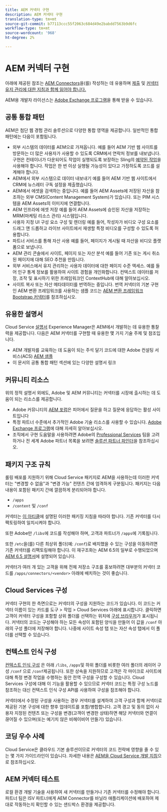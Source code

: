 ```yaml
---
title: AEM 커넥터 구현
description: AEM 커넥터 구현
translation-type: tm+mt
source-git-commit: b77113ccc55f2063c684d49e2babdd7563b9d6fc
workflow-type: tm+mt
source-wordcount: '968'
ht-degree: 2%

---
```



AEM 커넥터 구현
=============================

아래에 제공된 참조는 [AEM Connectors](https://www.adobe.io/apis/experiencecloud/aem/aemconnectors.html)을(를) 작성하는 데 유용하며 [제출](submit.md) 및 [커넥터 유지 관리에 대한 지침과 함께 읽어야 합니다.](maintain.md)

AEM용 개발자 라이선스는 [Adobe Exchange 프로그램](https://partners.adobe.com/exchangeprogram/experiencecloud)을 통해 받을 수 있습니다.

공통 통합 패턴
---------------------------

AEM은 첨단 웹 경험 관리 솔루션으로 다양한 통합 영역을 제공합니다. 일반적인 통합 패턴에는 다음이 포함됩니다.

* 외부 시스템의 데이터를 AEM으로 가져옵니다. 예를 들어 AEM 기반 웹 사이트를 방문하는 더 많은 사용자가 사용할 수 있도록 CRM에서 연락처 정보를 내보냅니다.  구현은 컨테이너가 다운되어도 작업이 실행되도록 보장하는 Sling의 [예약된 작업](https://sling.apache.org/documentation/bundles/apache-sling-eventing-and-job-handling.html#scheduled-jobs)을 사용해야 합니다. 작업은 한 번 이상 실행될 가능성이 있다고 가정하도록 코드를 설계해야 합니다.
* AEM에서 외부 시스템으로 데이터 내보내기 예를 들어 AEM 기반 웹 사이트에서 CRM에 뉴스레터 구독 설정을 제출했습니다.
* AEM에서 에셋을 검색하는 중입니다. 예를 들어 AEM Assets에 저장된 자산을 참조하는 외부 CMS(Content Management System)가 있습니다. 또는 PIM 시스템을 AEM Assets의 이미지에 연결합니다.
* AEM 인프라에 에셋 저장 예를 들어 AEM Assets에 승인된 자산을 저장하는 MRM(마케팅 리소스 관리) 시스템입니다.
* 사용자 지정 UI 구성 요소 구성 및 렌더링 예를 들어, 작성자가 비디오 구성 요소를 드래그 앤 드롭하고 라이브 사이트에서 재생할 특정 비디오를 구성할 수 있도록 허용합니다.
* 파트너 서비스를 통해 자산 사용 예를 들어, 페이지가 게시될 때 자산을 비디오 플랫폼으로 보냅니다.
* AEM 관리 콘솔에서 사이트, 페이지 또는 자산 분석 예를 들어 기존 또는 게시 취소된 페이지에 대해 SEO 추천을 만듭니다.
* 외부 서비스에서 유지 관리하는 사용자 데이터에 대한 페이지 수준 액세스. 예를 들어 인구 통계 정보를 활용하여 사이트 경험을 개인화합니다. 컨텍스트 데이터를 저장, 조작 및 표시하기 위한 프레임워크인 ContextHub에 대해 알아보십시오.
* 사이트 복사 또는 자산 메타데이터를 번역하는 중입니다. 번역 커넥터의 기본 구현인 AEM 변환 프레임워크를 사용하는 샘플 코드는 [AEM 변환 프레임워크 Bootstrap 커넥터](https://github.com/Adobe-Marketing-Cloud/aem-translation-framework-bootstrap-connector)를 참조하십시오.


유용한 설명서
--------------------

Cloud Service [설명서](../overview/introduction.md) Experience Manager은 AEM에서 개발하는 데 유용한 통찰력을 제공합니다. 다음은 AEM 커넥터를 구현할 때 유용한 몇 가지 기술 주제 및 참조입니다.

* AEM 개발자를 교육하는 데 도움이 되는 주석 달기 코드에 대한 Adobe 컨설팅 서비스(ACS) [AEM 샘플](http://adobe-consulting-services.github.io/acs-aem-samples/)
* 이 문서의 공통 통합 패턴 섹션에 있는 다양한 설명서 링크

커뮤니티 리소스
--------------------

위의 정적 설명서 외에도, Adobe 및 AEM 커뮤니티는 커넥터를 시장에 출시하는 데 도움이 되는 리소스를 제공합니다.

* Adobe 커뮤니티의 [AEM 포럼](http://help-forums.adobe.com/content/adobeforums/kr/experience-manager-forum/adobe-experience-manager.html)은 피어에서 질문을 하고 질문에 응답하는 활성 사이트입니다
* 특정 파트너 수준에서 추가적인 Adobe 기술 리소스를 사용할 수 있습니다. [Adobe Exchange 프로그램](https://partners.adobe.com/exchangeprogram/experiencecloud)에 대해 자세히 알아보십시오.
* 조직에서 구현 도움말을 사용하려면 Adobe의 [Professional Services](http://www.adobe.com/marketing-cloud/service-support/professional-consulting-training.html) 팀을 고려하거나 전 세계 Adobe 파트너 목록을 보려면 [솔루션 파트너 파인더](https://solutionpartners.adobe.com/home/partnerFinder.html)을 참조하십시오.

패키지 구조 규칙
-----------------------

롤링 배포를 지원하기 위해 Cloud Service 패키지로 AEM을 사용하는데 이러한 커넥터는 &quot;변경할 수 없음&quot;과 &quot;변경 가능&quot; 컨텐츠 간에 엄격하게 구분됩니다. 패키지는 다음 내용이 포함된 패키지 간에 깔끔하게 분리되어야 합니다.

* `/apps`
* `/content` 및 `/conf`

커넥터는 [이 아티클](/help/implementing/developing/introduction/aem-project-content-package-structure.md)에 설명된 이러한 패키징 지침을 따라야 합니다. 기존 커넥터를 다시 팩토링하여 일치시켜야 합니다.

또한 Adobe만 `/libs`에 코드를 작성해야 하며, 고객과 파트너가 `/apps`에 기록됩니다.

또한 `/etc`을(를) 다른 최상위 폴더(예: `/conf`)로 배치했을 수 있는 구성을 이동하려면 기존 커넥터를 리팩토링해야 합니다. 이 재구조화는 AEM 6.5의 일부로 수행되었으며 [AEM 6.5 설명서](https://experienceleague.adobe.com/docs/experience-manager-65/deploying/restructuring/repository-restructuring.html)에 설명되어 있습니다.

커넥터가 여러 개 있는 고객을 위해 전체 저장소 구조를 홍보하려면 대부분의 커넥터 코드를 `/apps/connectors/<vendor>` 아래에 배치하는 것이 좋습니다.

Cloud Services 구성
-----------------------------

커넥터 구현의 한 측면으로는 커넥터의 구성을 지원하는 코드가 있습니다. 이 코드는 커넥터 이름이 있는 카드를 도구 > 작업 > Cloud Services 아래에 표시합니다. 클릭하면 고객이 커넥터 구성을 포함할 상위 폴더를 선택하는 위치에 [구성 브라우저](/help/implementing/developing/introduction/configurations.md#using-configuration-browser)가 표시됩니다. 커넥터의 코드는 구성해야 하는 모든 속성이 포함된 양식을 만들어 이 값을 `/conf` 아래의 구성 폴더에 저장해야 합니다. 나중에 사이트 속성 탭 또는 자산 속성 탭에서 이 폴더를 선택할 수 있습니다.


컨텍스트 인식 구성
-----------------------------

[컨텍스트 인식 구성](https://sling.apache.org/documentation/bundles/context-aware-configuration/context-aware-configuration.html) 은 아래 `/libs`,  `/apps`및 하위 폴더를 비롯한 여러 폴더의 레이어 구성 `/conf` 으로  `/conf`제공됩니다. 또한 상속을 지원하므로 고객은 각 마이크로 사이트에 대해 특정 변경 작업을 수행하는 동안 전역 구성을 구성할 수 있습니다. Cloud Services 구성에 대해 이 기능을 활용할 수 있으므로 커넥터 코드는 특정 구성 노드를 참조하는 대신 컨텍스트 인식 구성 API를 사용하여 구성을 참조해야 합니다.

커넥터에서 수정된 구성을 사용하는 경우 커넥터를 설계하여 고객 구성과 함께 커넥터로 제공된 기본 구성에 대한 향후 업데이트를 포함/병합합니다. 고객 경고 및 동의 없이 사용자 지정된 컨텐츠 또는 구성을 변경(고객이 변경한 상태)하면 해당 커넥터와 연결이 끊어질 수 있으며(또는 예기치 않은 비헤이비어 만들기) 있습니다.

코딩 우수 사례
----------------------

Cloud Service은 클라우드 기본 솔루션이므로 커넥터의 코드 전략에 영향을 줄 수 있는 몇 가지 가이드라인이 있습니다. 자세한 내용은 [AEM을 Cloud Service 개발 지침](/help/implementing/developing/introduction/development-guidelines.md)으로 참조하십시오.

AEM 커넥터 테스트
-------------------------

로컬 환경 개발 기술을 사용하여 새 커넥터를 만들거나 기존 커넥터를 수정해야 합니다. 파트너 팀은 ISV 파트너에게 AEM Connector를 바닐라 애플리케이션에 배포하여 제대로 작동하는지 확인할 수 있는 샌드박스 환경을 제공합니다.
